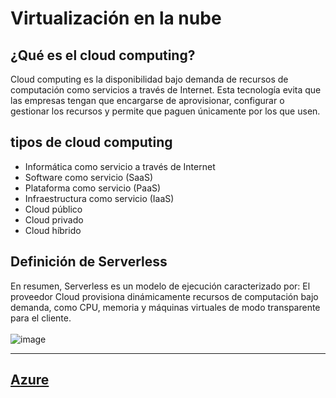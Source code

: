 # Virtualización en la nube

## ¿Qué es el cloud computing?
Cloud computing es la disponibilidad bajo demanda de recursos de computación como servicios a través de Internet. Esta tecnología evita que las empresas tengan que encargarse de aprovisionar, configurar o gestionar los recursos y permite que paguen únicamente por los que usen.

## tipos de cloud computing
 * Informática como servicio a través de Internet
 * Software como servicio (SaaS)
 * Plataforma como servicio (PaaS)
 * Infraestructura como servicio (IaaS)
 * Cloud público
 * Cloud privado
 * Cloud híbrido

## Definición de Serverless
En resumen, Serverless es un modelo de ejecución caracterizado por: El proveedor Cloud provisiona dinámicamente recursos de computación bajo demanda, como CPU, memoria y máquinas virtuales de modo transparente para el cliente.
<br/>
<br/>
![image](https://github.com/calles/GII_TIC/assets/22343642/70f98aee-04e9-4a96-b468-e7f6700fd1dd) 

---
[Azure](https://azure.microsoft.com/es-es/free/students/)
---
